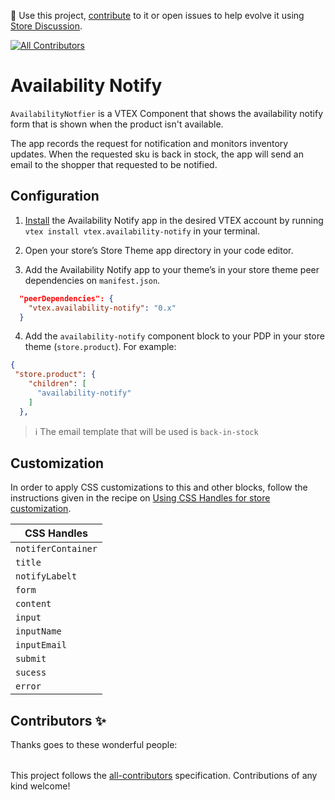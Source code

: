 📢 Use this project, [contribute](https://github.com/vtex-apps/reviews-and-ratings) to it or open issues to help evolve it using [Store Discussion](https://github.com/vtex-apps/store-discussion).

<!-- ALL-CONTRIBUTORS-BADGE:START - Do not remove or modify this section -->

[![All Contributors](https://img.shields.io/badge/all_contributors-2-orange.svg?style=flat-square)](#contributors-)

<!-- ALL-CONTRIBUTORS-BADGE:END -->

# Availability Notify

`AvailabilityNotfier` is a VTEX Component that shows the availability notify form that is shown when the product isn't available.

The app records the request for notification and monitors inventory updates.  When the requested sku is back in stock, the app will send an email to the shopper that requested to be notified.

## Configuration

1. [Install](https://developers.vtex.com/vtex-developer-docs/docs/vtex-io-documentation-installing-an-app) the Availability Notify app in the desired VTEX account by running `vtex install vtex.availability-notify` in your terminal.

2. Open your store’s Store Theme app directory in your code editor.

3. Add the Availability Notify app to your theme’s in your store theme peer dependencies on `manifest.json`.
```json
  "peerDependencies": {
    "vtex.availability-notify": "0.x"
  }
```
4. Add the `availability-notify` component block to your PDP in your store theme (`store.product`). For example:

```json
{
 "store.product": {
    "children": [
      "availability-notify"
    ]
  },

```


>ℹ️ The email template that will be used is `back-in-stock`

## Customization

In order to apply CSS customizations to this and other blocks, follow the instructions given in the recipe on [Using CSS Handles for store customization](https://vtex.io/docs/recipes/style/using-css-handles-for-store-customization).

| CSS Handles             |
| ----------------------- |
| `notiferContainer`|
| `title`       |
| `notifyLabelt`|
| `form`      |
| `content`   |
| `input`     |
| `inputName` |
| `inputEmail`|
| `submit`  |
| `sucess`  |
| `error`   |


## Contributors ✨

Thanks goes to these wonderful people:

<!-- ALL-CONTRIBUTORS-LIST:START - Do not remove or modify this section -->
<!-- prettier-ignore-start -->
<!-- markdownlint-disable -->
<table>
  <tr>
  </tr>
</table>

<!-- markdownlint-enable -->
<!-- prettier-ignore-end -->

<!-- ALL-CONTRIBUTORS-LIST:END -->

This project follows the [all-contributors](https://github.com/all-contributors/all-contributors) specification. Contributions of any kind welcome!

<!-- DOCS-IGNORE:end -->
